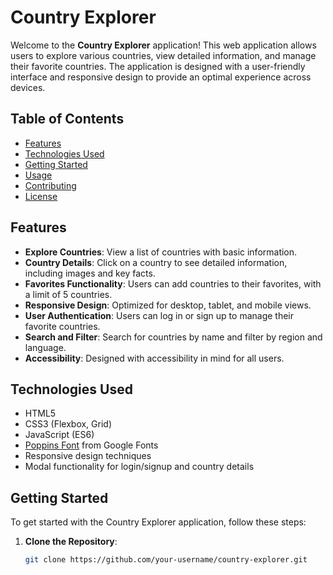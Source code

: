 # Country Explorer

Welcome to the **Country Explorer** application! This web application allows users to explore various countries, view detailed information, and manage their favorite countries. The application is designed with a user-friendly interface and responsive design to provide an optimal experience across devices.

## Table of Contents

- [Features](#features)
- [Technologies Used](#technologies-used)
- [Getting Started](#getting-started)
- [Usage](#usage)
- [Contributing](#contributing)
- [License](#license)

## Features

- **Explore Countries**: View a list of countries with basic information.
- **Country Details**: Click on a country to see detailed information, including images and key facts.
- **Favorites Functionality**: Users can add countries to their favorites, with a limit of 5 countries.
- **Responsive Design**: Optimized for desktop, tablet, and mobile views.
- **User Authentication**: Users can log in or sign up to manage their favorite countries.
- **Search and Filter**: Search for countries by name and filter by region and language.
- **Accessibility**: Designed with accessibility in mind for all users.

## Technologies Used

- HTML5
- CSS3 (Flexbox, Grid)
- JavaScript (ES6)
- [Poppins Font](https://fonts.google.com/specimen/Poppins) from Google Fonts
- Responsive design techniques
- Modal functionality for login/signup and country details

## Getting Started

To get started with the Country Explorer application, follow these steps:

1. **Clone the Repository**:
   ```bash
   git clone https://github.com/your-username/country-explorer.git
